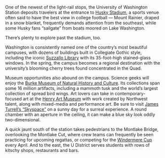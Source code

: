 <span class="dropcap">O</span>ne of the newest of the light-rail stops, the University of Washington Station deposits travelers at the entrance to [Husky Stadium](http://www.seattletimes.com/seattle-news/special-reports/new-improved-husky-stadium-ready-to-shine/), a sports venue often said to have the best view in college football — Mount Rainier, draped in a snow blanket, frequently demands attention from the southeast, while some Husky fans “sailgate” from boats moored on Lake Washington.
 
There’s plenty to explore past the stadium, too.
 
Washington is consistently named one of the country’s most beautiful campuses, with dozens of buildings built in Collegiate Gothic style, including the iconic [Suzzallo Library](http://www.lib.washington.edu/suzzallo) with its 35-foot-high stained-glass windows. In the spring, the campus becomes a regional destination with the university’s blooming cherry trees found concentrated in the Quad.
 
Museum opportunities also abound on the campus. Science geeks will enjoy the [Burke Museum of Natural History and Culture](http://www.burkemuseum.org/). Its collections span some 16 million artifacts, including a mammoth tusk and the world’s largest collection of spread bird wings. Art lovers can take in contemporary-focused art at the [Henry Art Museum](https://henryart.org/) with work created by Northwest talent, along with mixed-media and performance art. Be sure to visit [James Turrell’s “Skyspace”](http://www.seattletimes.com/photo-video/photography/mindful-meditation-at-the-henry-art-gallery/) on a sunny day for a surreal experience. A round chamber with an aperture in the ceiling, it can make a blue sky look oddly two-dimensional.
 
A quick jaunt south of the station takes pedestrians to the Montlake Bridge, overlooking the Montlake Cut, where crew teams can frequently be seen practicing for upcoming regattas, or competing for the [Windermere Cup](http://www.seattletimes.com/sports/uw-huskies/the-eight-most-memorable-windermere-cup-rowing-races-in-huskies-history/) every April. And to the east, the U District serves students with rows of kitschy shops, restaurants and bars. 
